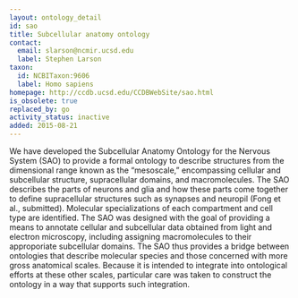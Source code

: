 ```yaml
---
layout: ontology_detail
id: sao
title: Subcellular anatomy ontology
contact:
  email: slarson@ncmir.ucsd.edu
  label: Stephen Larson
taxon:
  id: NCBITaxon:9606
  label: Homo sapiens
homepage: http://ccdb.ucsd.edu/CCDBWebSite/sao.html
is_obsolete: true
replaced_by: go
activity_status: inactive
added: 2015-08-21
---
```


We have developed the Subcellular Anatomy Ontology for the Nervous System (SAO) to provide a formal ontology to describe structures from the dimensional range known as the “mesoscale,” encompassing cellular and subcellular structure, supracellular domains, and macromolecules. The SAO describes the parts of neurons and glia and how these parts come together to define supracellular structures such as synapses and neuropil (Fong et al., submitted).  Molecular specializations of each compartment and cell type are identified. The SAO was designed with the goal of providing a means to annotate cellular and subcellular data obtained from light and electron microscopy, including assigning macromolecules to their approporiate subcellular domains.  The SAO thus provides a bridge between ontologies that describe molecular species and those concerned with more gross anatomical scales.  Because it is intended to integrate into ontological efforts at these other scales, particular care was taken to construct the ontology in a way that supports such integration.
